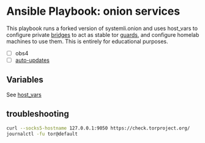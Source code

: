 # Ansible Playbook: onion services

This playbook runs a forked version of systemli.onion and uses host_vars to configure private [bridges](https://support.torproject.org/glossary/#bridge) to act as stable tor [guards](https://support.torproject.org/glossary/#guard), and configure homelab machines to use them. This is entirely for educational purposes.

* [ ] obs4
* [ ] [auto-updates](https://github.com/NewNewYorkBridges/ansible-tor-bridge/blob/main/templates/50unattended-upgrades.j2)

## Variables

See [host_vars](../../host_vars/wartortle.satstack.net/onion.yml)

## troubleshooting

```bash
curl --socks5-hostname 127.0.0.1:9050 https://check.torproject.org/
journalctl -fu tor@default
```